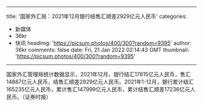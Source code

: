 
---
title: '国家外汇局：2021年12月银行结售汇顺差2929亿元人民币'
categories: 
 - 新媒体
 - 36kr
 - 快讯
headimg: 'https://picsum.photos/400/300?random=9395'
author: 36kr
comments: false
date: Fri, 21 Jan 2022 02:14:43 GMT
thumbnail: 'https://picsum.photos/400/300?random=9395'
---

<div>   
国家外汇管理局统计数据显示，2021年12月，银行结汇17815亿元人民币，售汇14887亿元人民币，结售汇顺差2929亿元人民币。2021年1-12月，银行累计结汇165235亿元人民币，累计售汇147999亿元人民币，累计结售汇顺差17236亿元人民币。（证券时报）  
</div>
            
